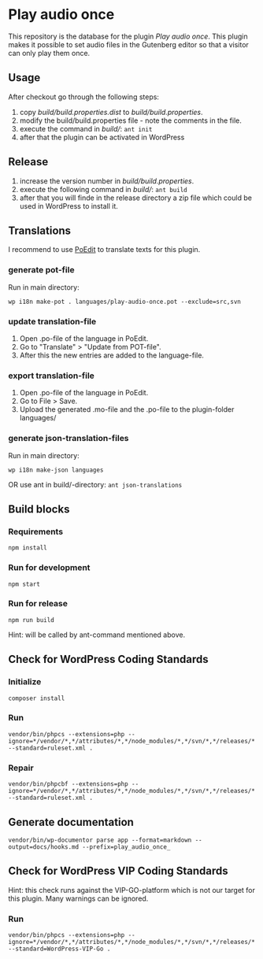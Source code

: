 # Play audio once

This repository is the database for the plugin _Play audio once_. This plugin makes it possible to set audio files in the Gutenberg editor so that a visitor can only play them once.

## Usage

After checkout go through the following steps:

1. copy _build/build.properties.dist_ to _build/build.properties_.
2. modify the build/build.properties file - note the comments in the file.
3. execute the command in _build/_: `ant init`
4. after that the plugin can be activated in WordPress

## Release

1. increase the version number in _build/build.properties_.
2. execute the following command in _build/_: `ant build`
3. after that you will finde in the release directory a zip file which could be used in WordPress to install it.

## Translations

I recommend to use [PoEdit](https://poedit.net/) to translate texts for this plugin.

### generate pot-file

Run in main directory:

`wp i18n make-pot . languages/play-audio-once.pot --exclude=src,svn`

### update translation-file

1. Open .po-file of the language in PoEdit.
2. Go to "Translate" > "Update from POT-file".
3. After this the new entries are added to the language-file.

### export translation-file

1. Open .po-file of the language in PoEdit.
2. Go to File > Save.
3. Upload the generated .mo-file and the .po-file to the plugin-folder languages/

### generate json-translation-files

Run in main directory:

`wp i18n make-json languages`

OR use ant in build/-directory: `ant json-translations`

## Build blocks

### Requirements

`npm install`

### Run for development

`npm start`

### Run for release

`npm run build`

Hint: will be called by ant-command mentioned above.

## Check for WordPress Coding Standards

### Initialize

`composer install`

### Run

`vendor/bin/phpcs --extensions=php --ignore=*/vendor/*,*/attributes/*,*/node_modules/*,*/svn/*,*/releases/* --standard=ruleset.xml .`

### Repair

`vendor/bin/phpcbf --extensions=php --ignore=*/vendor/*,*/attributes/*,*/node_modules/*,*/svn/*,*/releases/* --standard=ruleset.xml .`

## Generate documentation

`vendor/bin/wp-documentor parse app --format=markdown --output=docs/hooks.md --prefix=play_audio_once_`

## Check for WordPress VIP Coding Standards

Hint: this check runs against the VIP-GO-platform which is not our target for this plugin. Many warnings can be ignored.

### Run

`vendor/bin/phpcs --extensions=php --ignore=*/vendor/*,*/attributes/*,*/node_modules/*,*/svn/*,*/releases/* --standard=WordPress-VIP-Go .`
